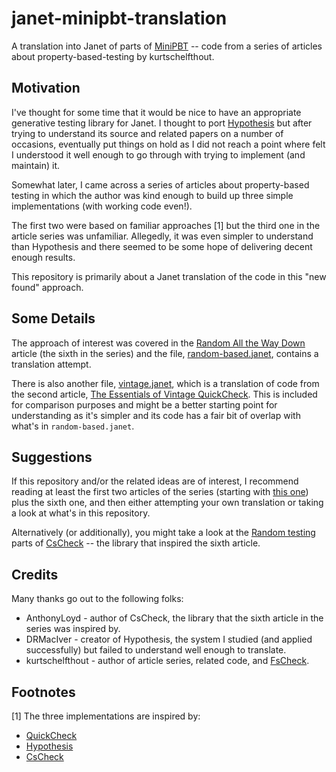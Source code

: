 # janet-minipbt-translation

A translation into Janet of parts of
[MiniPBT](https://github.com/kurtschelfthout/substack-pbt) -- code
from a series of articles about property-based-testing by
kurtschelfthout.

## Motivation

I've thought for some time that it would be nice to have an
appropriate generative testing library for Janet.  I thought to port
[Hypothesis](https://github.com/HypothesisWorks/hypothesis) but after
trying to understand its source and related papers on a number of
occasions, eventually put things on hold as I did not reach a point
where felt I understood it well enough to go through with trying to
implement (and maintain) it.

Somewhat later, I came across a series of articles about
property-based testing in which the author was kind enough to build up
three simple implementations (with working code even!).

The first two were based on familiar approaches [1] but the third one
in the article series was unfamiliar.  Allegedly, it was even simpler
to understand than Hypothesis and there seemed to be some hope of
delivering decent enough results.

This repository is primarily about a Janet translation of the code in
this "new found" approach.

## Some Details

The approach of interest was covered in the [Random All the Way
Down](https://getcode.substack.com/p/property-based-testing-6-random-all)
article (the sixth in the series) and the file,
[random-based.janet](random-based.janet), contains a translation
attempt.

There is also another file, [vintage.janet](vintage.janet), which is a
translation of code from the second article, [The Essentials of
Vintage
QuickCheck](https://getcode.substack.com/p/-property-based-testing-2-the-essentials).
This is included for comparison purposes and might be a better
starting point for understanding as it's simpler and its code has a
fair bit of overlap with what's in `random-based.janet`.

## Suggestions

If this repository and/or the related ideas are of interest, I
recommend reading at least the first two articles of the series
(starting with [this
one](https://getcode.substack.com/p/property-based-testing-1-what-is))
plus the sixth one, and then either attempting your own translation or
taking a look at what's in this repository.

Alternatively (or additionally), you might take a look at the [Random
testing](https://github.com/AnthonyLloyd/CsCheck#Random-testing) parts
of [CsCheck](https://github.com/AnthonyLloyd/CsCheck) -- the library
that inspired the sixth article.

## Credits

Many thanks go out to the following folks:

* AnthonyLoyd - author of CsCheck, the library that the sixth article
  in the series was inspired by.
* DRMacIver - creator of Hypothesis, the system I studied (and applied
  successfully) but failed to understand well enough to translate.
* kurtschelfthout - author of article series, related code, and
  [FsCheck](https://github.com/fscheck/FsCheck).

## Footnotes

[1] The three implementations are inspired by:

  * [QuickCheck](https://github.com/nick8325/quickcheck)
  * [Hypothesis](https://github.com/HypothesisWorks/hypothesis)
  * [CsCheck](https://github.com/AnthonyLloyd/CsCheck)

